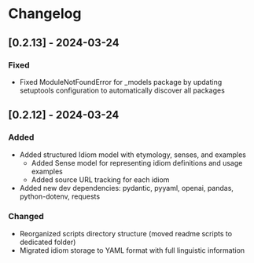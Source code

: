 # Changelog

## [0.2.13] - 2024-03-24

### Fixed
- Fixed ModuleNotFoundError for _models package by updating setuptools configuration to automatically discover all packages

## [0.2.12] - 2024-03-24

### Added
- Added structured Idiom model with etymology, senses, and examples
    - Added Sense model for representing idiom definitions and usage examples
    - Added source URL tracking for each idiom
- Added new dev dependencies: pydantic, pyyaml, openai, pandas, python-dotenv, requests

### Changed
- Reorganized scripts directory structure (moved readme scripts to dedicated folder)
- Migrated idiom storage to YAML format with full linguistic information
